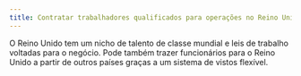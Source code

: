 ```yaml
---
title: Contratar trabalhadores qualificados para operações no Reino Unido
---
```

O Reino Unido tem um nicho de talento de classe mundial e leis de trabalho voltadas para o negócio. Pode também trazer funcionários para o Reino Unido a partir de outros países graças a um sistema de vistos flexível.

